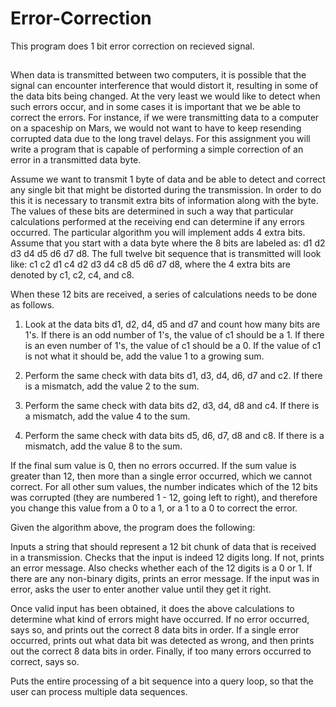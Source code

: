 # Error-Correction
This program does 1 bit error correction on recieved signal.

##
When data is transmitted between two computers, it is possible that the signal can encounter interference that would distort it, resulting in some of the data bits being changed. At the very least we would like to detect when such errors occur, and in some cases it is important that we be able to correct the errors. For instance, if we were transmitting data to a computer on a spaceship on Mars, we would not want to have to keep resending corrupted data due to the long travel delays. For this assignment you will write a program that is capable of performing a simple correction of an error in a transmitted data byte.

Assume we want to transmit 1 byte of data and be able to detect and correct any single bit that might be distorted during the transmission. In order to do this it is necessary to transmit extra bits of information along with the byte. The values of these bits are determined in such a way that particular calculations performed at the receiving end can determine if any errors occurred. The particular algorithm you will implement adds 4 extra bits. Assume that you start with a data byte where the 8 bits are labeled as:  d1 d2 d3 d4 d5 d6 d7 d8. The full twelve bit sequence that is transmitted will look like: c1 c2 d1 c4 d2 d3 d4 c8 d5 d6 d7 d8, where the 4 extra bits are denoted by c1, c2, c4, and c8. 

When these 12 bits are received, a series of calculations needs to be done as follows.

1) Look at the data bits d1, d2, d4, d5 and d7 and count how many bits are 1's. If there is an odd number of 1's, the value of c1 should be a 1. If there is an even number of 1's, the value of c1 should be a 0. If the value of c1 is not what it should be, add the value 1 to a growing sum.

2) Perform the same check with data bits d1, d3, d4, d6, d7 and c2. If there is a mismatch, add the value 2 to the sum.

3) Perform the same check with data bits d2, d3, d4, d8 and c4. If there is a mismatch, add the value 4 to the sum.

4) Perform the same check with data bits d5, d6, d7, d8 and c8. If there is a mismatch, add the value 8 to the sum. 

If the final sum value is 0, then no errors occurred.  If the sum value is greater than 12, then more than a single error occurred, which we cannot correct. For all other sum values, the number indicates which of the 12 bits was corrupted (they are numbered 1 - 12, going left to right), and therefore you change this value from a 0 to a 1, or a 1 to a 0 to correct the error.

Given the algorithm above, the program does the following:

Inputs a string that should represent a 12 bit chunk of data that is received in a transmission. Checks that the input is indeed 12 digits long. If not, prints an error message. Also checks whether each of the 12 digits is a 0 or 1. If there are any non-binary digits, prints an error message. If the input was in error, asks the user to enter another value until they get it right.

Once valid input has been obtained, it does the above calculations to determine what kind of errors might have occurred. If no error occurred, says so, and prints out the correct 8 data bits in order. If a single error occurred, prints out what data bit was detected as wrong, and then prints out the correct 8 data bits in order. Finally, if too many errors occurred to correct, says so.

Puts the entire processing of a bit sequence into a query loop, so that the user can process multiple data sequences.
